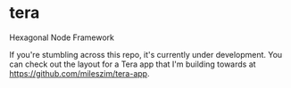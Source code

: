 tera
====

Hexagonal Node Framework

If you're stumbling across this repo, it's currently under development. You can check out the layout for a Tera app that I'm building towards at https://github.com/mileszim/tera-app.